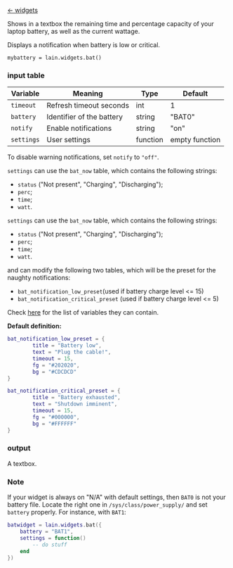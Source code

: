 [<- widgets](https://github.com/copycat-killer/lain/wiki/Widgets)

Shows in a textbox the remaining time and percentage capacity of your laptop battery, as well as
the current wattage.

Displays a notification when battery is low or critical.

	mybattery = lain.widgets.bat()

### input table

Variable | Meaning | Type | Default
--- | --- | --- | ---
`timeout` | Refresh timeout seconds | int | 1
`battery` | Identifier of the battery | string | "BAT0"
`notify` | Enable notifications | string | "on"
`settings` | User settings | function | empty function

To disable warning notifications, set `notify` to `"off"`.

`settings` can use the `bat_now` table, which contains the following strings:

- `status` ("Not present", "Charging", "Discharging");
- `perc`;
- `time`;
- `watt`.

`settings` can use the `bat_now` table, which contains the following strings:

- `status` ("Not present", "Charging", "Discharging");
- `perc`;
- `time`;
- `watt`.

and can modify the following two tables, which will be the preset for the naughty notifications: 
* `bat_notification_low_preset`(used if battery charge level <= 15)
* `bat_notification_critical_preset` (used if battery charge level <= 5)

Check [here](http://awesome.naquadah.org/doc/api/modules/naughty.html#notify) for the list of variables they can contain.  

**Default definition:**
```lua
bat_notification_low_preset = {
        title = "Battery low",
        text = "Plug the cable!",
        timeout = 15,
        fg = "#202020",
        bg = "#CDCDCD"
}
```
```lua
bat_notification_critical_preset = {
        title = "Battery exhausted",
        text = "Shutdown imminent",
        timeout = 15,
        fg = "#000000",
        bg = "#FFFFFF"
}
```

### output

A textbox.

### Note

If your widget is always on "N/A" with default settings, then `BAT0` is not your battery file. Locate the right one in  `/sys/class/power_supply/` and set `battery` properly. 
For instance, with `BAT1`:

```lua
batwidget = lain.widgets.bat({
    battery = "BAT1",
    settings = function()
        -- do stuff
    end
})

```
